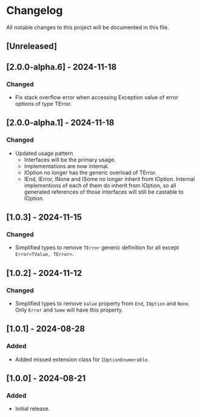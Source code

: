# Changelog

All notable changes to this project will be documented in this file.

## [Unreleased]

## [2.0.0-alpha.6] - 2024-11-18

### Changed

- Fix stack overflow error when accessing Exception value of error options of type TError.

## [2.0.0-alpha.1] - 2024-11-18

### Changed

- Updated usage pattern
  - Interfaces will be the primary usage.
  - Implementations are now internal.
  - IOption no longer has the generic overload of TError.
  - IEnd, IError, INone and ISome no longer inherit from IOption. Internal implementions of each of them do inherit from IOption, so all generated references of those interfaces will still be castable to IOption.

## [1.0.3] - 2024-11-15

### Changed

- Simplified types to remove `TError` generic definition for all except `Error<TValue, TError>`.

## [1.0.2] - 2024-11-12

### Changed

- Simplified types to remove `Value` property from `End`, `IOption` and `None`. Only `Error` and `Some` will have this property.

## [1.0.1] - 2024-08-28

### Added

- Added missed extension class for `IOptionEnumerable`.

## [1.0.0] - 2024-08-21

### Added

- Initial release.
